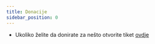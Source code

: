 ```yaml
---
title: Donacije
sidebar_position: 0
---
```


- Ukoliko želite da donirate za nešto otvorite tiket [ovdje](https://discord.com/channels/403535576319655937/1057969427288698962)